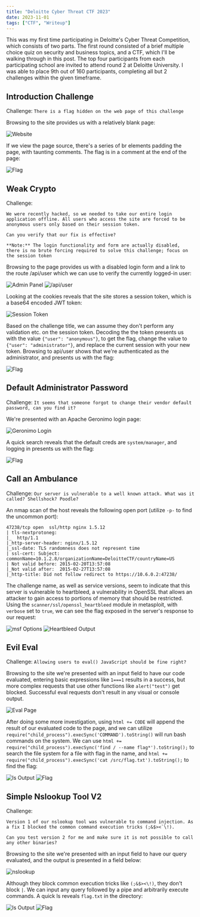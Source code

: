 ```yaml
---
title: "Deloitte Cyber Threat CTF 2023"
date: 2023-11-01
tags: ["CTF", "Writeup"]
---
```


This was my first time participating in Deloitte's Cyber Threat Competition, which consists of two parts. The first round consisted of a brief multiple choice quiz on security and business topics, and a CTF, which I'll be walking through in this post. The top four participants from each participating school are invited to attend round 2 at Deloitte University. I was able to place 9th out of 160 participants, completing all but 2 challenges within the given timeframe.

## Introduction Challenge

Challenge: `There is a flag hidden on the web page of this challenge`

Browsing to the site provides us with a relatively blank page:

![Website](ctfs/deloitte23/intro-site.png)

If we view the page source, there's a series of br elements padding the page, with taunting comments. The flag is in a comment at the end of the page:

![Flag](ctfs/deloitte23/inspect-element-flag.png)

## Weak Crypto

Challenge:

```text
We were recently hacked, so we needed to take our entire login application offline. All users who access the site are forced to be anonymous users only based on their session token.  
  
Can you verify that our fix is effective?  
  
**Note:** The login functionality and form are actually disabled, there is no brute forcing required to solve this challenge; focus on the session token
```

Browsing to the page provides us with a disabled login form and a link to the route /api/user which we can use to verify the currently logged-in user:

![Admin Panel](ctfs/deloitte23/admin-panel.png)
![/api/user](ctfs/deloitte23/api-user.png)

Looking at the cookies reveals that the site stores a session token, which is a base64 encoded JWT token:

![Session Token](ctfs/deloitte23/session-token.png)

Based on the challenge title, we can assume they don't perform any validation etc. on the session token. Decoding the the token presents us with the value `{"user": "anonymous"}`, to get the flag, change the value to `{"user": "administrator"}`, and replace the current session with your new token. Browsing to api/user shows that we're authenticated as the administrator, and presents us with the flag:

![Flag](ctfs/deloitte23/token-flag.png)

## Default Administrator Password

Challenge: `It seems that someone forgot to change their vendor default password, can you find it?`

We're presented with an Apache Geronimo login page:

![Geronimo Login](ctfs/deloitte23/geronimo-login.png)

A quick search reveals that the default creds are `system/manager`, and logging in presents us with the flag:

![Flag](ctfs/deloitte23/geronimo-flag.png)

## Call an Ambulance

Challenge: `Our server is vulnerable to a well known attack. What was it called? Shellshock? Poodle?`

An nmap scan of the host reveals the following open port (utilize `-p-` to find the uncommon port):

```text
47238/tcp open  ssl/http nginx 1.5.12  
| tls-nextprotoneg:    
|_  http/1.1  
|_http-server-header: nginx/1.5.12  
|_ssl-date: TLS randomness does not represent time  
| ssl-cert: Subject: commonName=10.1.2.8/organizationName=DeloitteCTF/countryName=US  
| Not valid before: 2015-02-20T13:57:08  
|_Not valid after:  2015-02-27T13:57:08  
|_http-title: Did not follow redirect to https://10.6.0.2:47238/
```

The challenge name, as well as service versions, seem to indicate that this server is vulnerable to heartbleed, a vulnerability in OpenSSL that allows an attacker to gain access to portions of memory that should be restricted. Using the `scanner/ssl/openssl_heartbleed` module in metasploit, with `verbose` set to `true`, we can see the flag exposed in the server's response to our request:

![msf Options](ctfs/deloitte23/msf-options.png)
![Heartbleed Output](ctfs/deloitte23/heartbleed-output.png)

## Evil Eval

Challenge: `Allowing users to eval() JavaScript should be fine right?`

Browsing to the site we're presented with an input field to have our code evaluated, entering basic expressions like `1===1` results in a success, but more complex requests that use other functions like `alert("test")` get blocked. Successful eval requests don't result in any visual or console output.

![Eval Page](ctfs/deloitte23/eval.png)

After doing some more investigation, using `html += CODE` will append the result of our evaluated code to the page, and we can utilize `require("child_process").execSync('COMMAND').toString()` will run bash commands on the system. We can use `html += require("child_process").execSync('find / --name flag*').toString();` to search the file system for a file with flag in the name, and `html += require("child_process").execSync('cat /src/flag.txt').toString();` to find the flag:

![ls Output](ctfs/deloitte23/ls-eval.png)
![Flag](ctfs/deloitte23/eval-flag.png)

## Simple Nslookup Tool V2

Challenge:

```text
Version 1 of our nslookup tool was vulnerable to command injection. As a fix I blocked the common command execution tricks (;&$><`\!).  
  
Can you test version 2 for me and make sure it is not possible to call any other binaries?
```

Browsing to the site we're presented with an input field to have our query evaluated, and the output is presented in a field below:

![nslookup](ctfs/deloitte23/nslookup.png)

Although they block common execution tricks like `(;&$><\!)`, they don't block `|`. We can input any query followed by a pipe and arbitrarily execute commands. A quick ls reveals `flag.txt` in the directory:

![ls Output](ctfs/deloitte23/nslookup-ls.png)
![Flag](ctfs/deloitte23/nslookup-flag.png)
